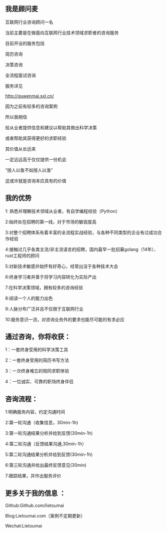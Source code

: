 ## 我是顾问麦

互联网行业咨询顾问一名

当前主要是在做面向互联网行业技术领域求职者的咨询服务

目前开设的服务包括

简历咨询

决策咨询

全流程面试咨询

服务详见

http://guwenmai.sxl.cn/

因为之前有较多的咨询案例

所以我相信

给从业者提供信息和建议以帮助其做出科学决策

或者帮助其获得更好的求职经验

其价值从长远来

一定远远高于仅仅提供一份机会

“授人以鱼不如授人以渔”

这或许就是咨询本应具有的价值

## 我的优势

1: 熟悉并理解技术领域从业者，有自学编程经验（Python）

2:始终处在招聘的第一线，对于市场的敏锐度高

3:对整个招聘体系有着丰富的全流程实战经验，与各种不同类型的企业有过成功合作经验

4:接触过几乎各类主流/非主流语言的招聘，国内最早一批招募golang（14年）、rust工程师的顾问

5:对新技术敏感并始怀有好奇心，经常出没于各种技术大会

6:终身学习者并善于将学习内容转化为实际产出

7:在科学决策领域，拥有较多的咨询经验

8:阅读一个人的能力出色

9:人脉分布广泛并且不仅限于互联网行业

10:服务意识一流，对咨询业务外的要求也能尽可能的有求必应

## 通过咨询，你将收获：

1：一套终身受用的科学决策工具

2：一套终身受用的简历书写方法

3：一次终身难忘的陪同求职体验

4：一位诚实、可靠的职场终身伴侣

## 咨询流程：

1:明确服务内容，约定沟通时间

2:第一轮沟通（收集信息，30min-1h)

3:第一轮沟通结果分析并给到反馈(30min-1h)

4:第二轮沟通（反馈结果沟通,30min-1h）

5:第二轮沟通结果分析并给到反馈(30min-1h)

6:第三轮沟通并给出最终反馈意见(30min)

7:跟踪结果，并作出服务评价

## 更多关于我的信息 ：

Github:Github.com/lietoumai

Blog:Lietoumai.com（案例不定期更新）

Wechat:Lietoumai
